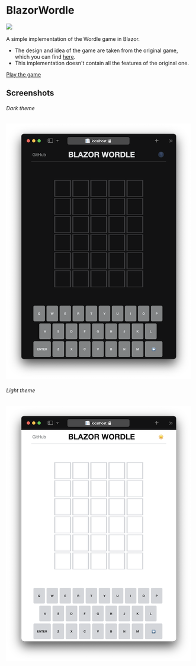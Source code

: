 # BlazorWordle
![](https://github.com/alexeychuvagin/BlazorWordle/workflows/Deploy%20to%20GitHub%20Pages/badge.svg)

A simple implementation of the Wordle game in Blazor.

- The design and idea of the game are taken from the original game, which you can find [here](https://www.powerlanguage.co.uk/wordle/).
- This implementation doesn't contain all the features of the original one.

[Play the game](https://alexeychuvagin.github.io/BlazorWordle/)

## Screenshots

###### Dark theme
![Dark](/screenshots/dark.png)

###### Light theme
![Light](/screenshots/light.png)